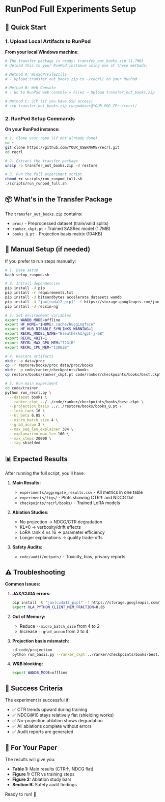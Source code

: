 # RunPod Full Experiments Setup

## 🚀 Quick Start

### 1. Upload Local Artifacts to RunPod

**From your local Windows machine:**

```powershell
# The transfer package is ready: transfer_out_books.zip (1.7MB)
# Upload this to your RunPod instance using one of these methods:

# Method A: WinSCP/FileZilla
# - Upload transfer_out_books.zip to ~/recrl/ on your RunPod

# Method B: Web Console
# - Go to RunPod web console → Files → Upload transfer_out_books.zip

# Method C: SCP (if you have SSH access)
# scp transfer_out_books.zip runpoduser@YOUR_POD_IP:~/recrl/
```

### 2. RunPod Setup Commands

**On your RunPod instance:**

```bash
# 1. Clone your repo (if not already done)
cd ~
git clone https://github.com/YOUR_USERNAME/recrl.git
cd recrl

# 2. Extract the transfer package
unzip -o transfer_out_books.zip -d restore

# 3. Run the full experiment script
chmod +x scripts/run_runpod_full.sh
./scripts/run_runpod_full.sh
```

## 📦 What's in the Transfer Package

The `transfer_out_books.zip` contains:
- `proc/` - Preprocessed dataset (train/valid splits)
- `ranker_ckpt.pt` - Trained SASRec model (1.7MB)
- `books_Q.pt` - Projection basis matrix (104KB)

## 🔧 Manual Setup (if needed)

If you prefer to run steps manually:

```bash
# 1. Base setup
bash setup_runpod.sh

# 2. Install dependencies
pip install -U pip
pip install -r requirements.txt
pip install -U bitsandbytes accelerate datasets wandb
pip install -U "jax[cuda12_pip]" -f https://storage.googleapis.com/jax-releases/jax_cuda_releases.html
pip install -U recsim-ng

# 3. Set environment variables
export WANDB_MODE=offline
export HF_HOME="$HOME/.cache/huggingface"
export HF_HUB_DISABLE_SYMLINKS_WARNING=1
export RECRL_MODEL_NAME="EleutherAI/gpt-j-6B"
export RECRL_4BIT=1
export RECRL_MAX_GPU_MEM="72GiB"
export RECRL_CPU_MEM="128GiB"

# 4. Restore artifacts
mkdir -p data/proc
cp -r restore/books/proc data/proc/books
mkdir -p code/ranker/checkpoints/books
cp restore/books/ranker_ckpt.pt code/ranker/checkpoints/books/best.ckpt

# 5. Run main experiment
cd code/trainer
python run_recrl.py \
  --dataset books \
  --ranker_ckpt ../../code/ranker/checkpoints/books/best.ckpt \
  --projection_basis ../../restore/books/books_Q.pt \
  --lora_rank 16 \
  --kl_beta 0.05 \
  --micro_batch_size 4 \
  --grad_accum 2 \
  --max_seq_len_explainer 384 \
  --explanation_max_len 160 \
  --max_steps 20000 \
  --tag shielded
```

## 📊 Expected Results

After running the full script, you'll have:

1. **Main Results:**
   - `experiments/aggregate_results.csv` - All metrics in one table
   - `experiments/figs/` - Plots showing CTR↑ and NDCG flat
   - `checkpoints/recrl/books/` - Trained LoRA models

2. **Ablation Studies:**
   - No projection → NDCG/CTR degradation
   - KL=0 → verbosity/drift effects  
   - LoRA rank 4 vs 16 → parameter efficiency
   - Longer explanations → quality trade-offs

3. **Safety Audits:**
   - `code/audit/outputs/` - Toxicity, bias, privacy reports

## ⚠️ Troubleshooting

**Common Issues:**

1. **JAX/CUDA errors:**
   ```bash
   pip install -U "jax[cuda12_pip]" -f https://storage.googleapis.com/jax-releases/jax_cuda_releases.html
   export XLA_PYTHON_CLIENT_MEM_FRACTION=0.85
   ```

2. **Out of Memory:**
   - Reduce `--micro_batch_size` from 4 to 2
   - Increase `--grad_accum` from 2 to 4

3. **Projection basis mismatch:**
   ```bash
   cd code/projection
   python run_basis.py --ranker_ckpt ../ranker/checkpoints/books/best.ckpt --out ../../checkpoints/books_Q.pt
   ```

4. **W&B blocking:**
   ```bash
   export WANDB_MODE=offline
   ```

## 🎯 Success Criteria

The experiment is successful if:
- ✅ CTR trends upward during training
- ✅ NDCG@10 stays relatively flat (shielding works)
- ✅ No-projection ablation shows degradation
- ✅ All ablations complete without errors
- ✅ Audit reports are generated

## 📝 For Your Paper

The results will give you:
- **Table 1:** Main results (CTR↑, NDCG flat)
- **Figure 1:** CTR vs training steps
- **Figure 2:** Ablation study bars
- **Section 9:** Safety audit findings

Ready to run! 🚀
